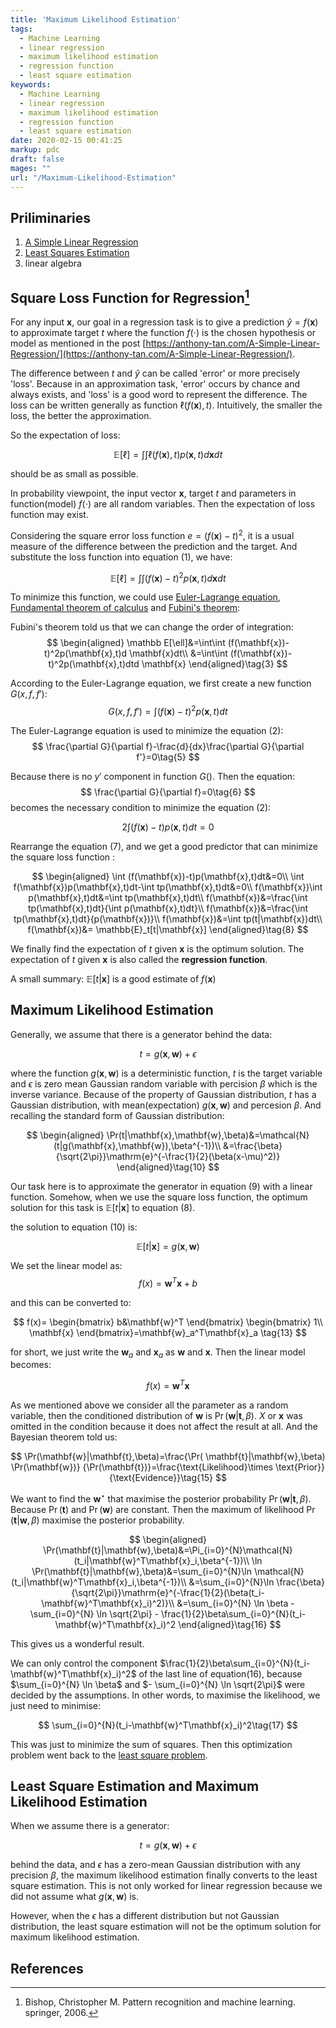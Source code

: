 ```yaml
---
title: 'Maximum Likelihood Estimation'
tags:
  - Machine Learning
  - linear regression
  - maximum likelihood estimation
  - regression function
  - least square estimation
keywords:
  - Machine Learning
  - linear regression
  - maximum likelihood estimation
  - regression function
  - least square estimation
date: 2020-02-15 00:41:25
markup: pdc
draft: false
mages: ""
url: "/Maximum-Likelihood-Estimation"
---
```

## Priliminaries
1. [A Simple Linear Regression](https://anthony-tan.com/A-Simple-Linear-Regression/)
2. [Least Squares Estimation](https://anthony-tan.com/Least-Squares-Estimation/)
3. linear algebra

## Square Loss Function for Regression[^1]

For any input $\mathbf{x}$, our goal in a regression task is to give a prediction $\hat{y}=f(\mathbf{x})$ to approximate target $t$ where the function $f(\cdot)$ is the chosen hypothesis or model as mentioned in the post [https://anthony-tan.com/A-Simple-Linear-Regression/](https://anthony-tan.com/A-Simple-Linear-Regression/). 

The difference between $t$ and $\hat{y}$ can be called 'error' or more precisely 'loss'. Because in an approximation task, 'error' occurs by chance and always exists, and 'loss' is a good word to represent the difference. The loss can be written generally as function $\ell(f(\mathbf{x}),t)$. Intuitively, the smaller the loss, the better the approximation. 

So the expectation of loss:

$$
\mathbb E[\ell]=\int\int \ell(f(\mathbf{x}),t)p(\mathbf{x},t)d \mathbf{x}dt\tag{1}
$$

should be as small as possible.

In probability viewpoint, the input vector $\mathbf{x}$, target $t$ and parameters in function(model) $f(\cdot)$ are all random variables. Then the expectation of loss function may exist.

Considering the square error loss function $e=(f(\mathbf{x})-t)^2$, it is a usual measure of the difference between the prediction and the target. And substitute the loss function into equation (1), we have:

$$
\mathbb E[\ell]=\int\int (f(\mathbf{x})-t)^2p(\mathbf{x},t)d \mathbf{x}dt\tag{2}
$$

To minimize this function, we could use [Euler-Lagrange equation](https://en.wikipedia.org/wiki/Euler%E2%80%93Lagrange_equation), [Fundamental theorem of calculus](https://en.wikipedia.org/wiki/Fundamental_theorem_of_calculus) and [Fubini's theorem](https://en.wikipedia.org/wiki/Fubini%27s_theorem):


Fubini's theorem told us that we can change the order of integration:
$$
\begin{aligned}
\mathbb E[\ell]&=\int\int (f(\mathbf{x})-t)^2p(\mathbf{x},t)d \mathbf{x}dt\\
&=\int\int (f(\mathbf{x})-t)^2p(\mathbf{x},t)dtd \mathbf{x}
\end{aligned}\tag{3}
$$


According to the Euler-Lagrange equation, we first create a new function $G(x,f,f')$:
$$
G(x,f,f')= \int (f(\mathbf{x})-t)^2p(\mathbf{x},t)dt\tag{4}
$$


The Euler-Lagrange equation is used to minimize the equation (2):
$$
\frac{\partial G}{\partial f}-\frac{d}{dx}\frac{\partial G}{\partial f'}=0\tag{5}
$$


Because there is no $y'$ component in function $G()$. Then the equation:
$$
\frac{\partial G}{\partial f}=0\tag{6}
$$ 
becomes the necessary condition to minimize the equation (2):

$$
2\int (f(\mathbf{x})-t)p(\mathbf{x},t)dt=0 \tag{7}
$$

Rearrange the equation (7), and we get a good predictor that can minimize the square loss function :

$$
\begin{aligned}
  \int (f(\mathbf{x})-t)p(\mathbf{x},t)dt&=0\\
  \int f(\mathbf{x})p(\mathbf{x},t)dt-\int tp(\mathbf{x},t)dt&=0\\
  f(\mathbf{x})\int p(\mathbf{x},t)dt&=\int tp(\mathbf{x},t)dt\\
  f(\mathbf{x})&=\frac{\int tp(\mathbf{x},t)dt}{\int p(\mathbf{x},t)dt}\\
  f(\mathbf{x})&=\frac{\int tp(\mathbf{x},t)dt}{p(\mathbf{x})}\\
  f(\mathbf{x})&=\int tp(t|\mathbf{x})dt\\
  f(\mathbf{x})&= \mathbb{E}_t[t|\mathbf{x}]
\end{aligned}\tag{8}
$$

We finally find the expectation of $t$ given $\mathbf{x}$ is the optimum solution. The expectation of $t$ given $\mathbf{x}$ is also called the **regression function**.

A small summary: $\mathbb{E}[t| \mathbf{x}]$ is a good estimate of $f(\mathbf{x})$


## Maximum Likelihood Estimation

Generally, we assume that there is a generator behind the data:

$$
t=g(\mathbf{x},\mathbf{w})+\epsilon\tag{9}
$$

where the function $g(\mathbf{x},\mathbf{w})$ is a deterministic function, $t$ is the target variable and $\epsilon$ is zero mean Gaussian random variable with percision $\beta$ which is the inverse variance. Because of the property of Gaussian distribution, $t$ has a Gaussian distribution, with mean(expectation) $g(\mathbf{x},\mathbf{w})$ and percesion $\beta$. And recalling the standard form of Gaussian distribution:

$$
\begin{aligned}
\Pr(t|\mathbf{x},\mathbf{w},\beta)&=\mathcal{N}(t|g(\mathbf{x},\mathbf{w}),\beta^{-1})\\
&=\frac{\beta}{\sqrt{2\pi}}\mathrm{e}^{-\frac{1}{2}(\beta(x-\mu)^2)}
\end{aligned}\tag{10}
$$

Our task here is to approximate the generator in equation (9) with a linear function. Somehow, when we use the square loss function, the optimum solution for this task is $\mathbb{E}[t|\mathbf{x}]$ to equation (8). 

the solution to equation (10) is: 

$$
\mathbb{E}[t|\mathbf{x}]=g(\mathbf{x},\mathbf{w})\tag{11}
$$

We set the linear model as:
$$
f(x)=\mathbf{w}^T\mathbf{x}+b\tag{12}
$$

and this can be converted to:

$$
f(x)=
\begin{bmatrix}
b&\mathbf{w}^T
\end{bmatrix}
\begin{bmatrix}
1\\
\mathbf{x}
\end{bmatrix}=\mathbf{w}_a^T\mathbf{x}_a
\tag{13}
$$

for short, we just write the $\mathbf{w}_a$ and $\mathbf{x}_a$ as $\mathbf{w}$ and $\mathbf{x}$. Then the linear model becomes:

$$
f(x)=\mathbf{w}^T\mathbf{x}\tag{14}
$$

As we mentioned above we consider all the parameter as a random variable, then the conditioned distribution of $\mathbf{w}$ is $\Pr(\mathbf{w}|\mathbf{t},\beta)$. $X$ or $\mathbf{x}$ was omitted in the condition because it does not affect the result at all. And the Bayesian theorem told us:

$$
\Pr(\mathbf{w}|\mathbf{t},\beta)=\frac{\Pr(
  \mathbf{t}|\mathbf{w},\beta)
  \Pr(\mathbf{w})}
  {\Pr(\mathbf{t})}=\frac{\text{Likelihood}\times \text{Prior}}{\text{Evidence}}\tag{15}
$$

We want to find the $\mathbf{w}^{\star}$ that maximise the posterior probability $\Pr(\mathbf{w}|\mathbf{t},\beta)$. Because $\Pr(\mathbf{t})$ and  $\Pr(\mathbf{w})$ are constant. Then the maximum of likelihood $\Pr(\mathbf{t}|\mathbf{w},\beta)$ maximise the posterior probability. 

$$
\begin{aligned}
\Pr(\mathbf{t}|\mathbf{w},\beta)&=\Pi_{i=0}^{N}\mathcal{N}(t_i|\mathbf{w}^T\mathbf{x}_i,\beta^{-1})\\
\ln \Pr(\mathbf{t}|\mathbf{w},\beta)&=\sum_{i=0}^{N}\ln \mathcal{N}(t_i|\mathbf{w}^T\mathbf{x}_i,\beta^{-1})\\
&=\sum_{i=0}^{N}\ln \frac{\beta}{\sqrt{2\pi}}\mathrm{e}^{-\frac{1}{2}(\beta(t_i-\mathbf{w}^T\mathbf{x}_i)^2)}\\
&=\sum_{i=0}^{N} \ln \beta - \sum_{i=0}^{N} \ln \sqrt{2\pi} - \frac{1}{2}\beta\sum_{i=0}^{N}(t_i-\mathbf{w}^T\mathbf{x}_i)^2
\end{aligned}\tag{16}
$$

This gives us a wonderful result. 

We can only control the component $\frac{1}{2}\beta\sum_{i=0}^{N}(t_i-\mathbf{w}^T\mathbf{x}_i)^2$ of the last line of equation(16), because $\sum_{i=0}^{N} \ln \beta$ and $- \sum_{i=0}^{N} \ln \sqrt{2\pi}$ were decided by the assumptions. In other words, to maximise the likelihood, we just need to minimise:

$$
\sum_{i=0}^{N}(t_i-\mathbf{w}^T\mathbf{x}_i)^2\tag{17}
$$

This was just to minimize the sum of squares. Then this optimization problem went back to the [least square problem](https://anthony-tan.com/Least-Squares-Estimation/).


## Least Square Estimation and Maximum Likelihood Estimation

When we assume there is a generator:

$$
t=g(\mathbf{x},\mathbf{w})+\epsilon\tag{18}
$$

behind the data, and $\epsilon$ has a zero-mean Gaussian distribution with any precision $\beta$, the maximum likelihood estimation finally converts to the least square estimation. This is not only worked for linear regression because we did not assume what $g(\mathbf{x},\mathbf{w})$ is.

However, when the $\epsilon$ has a different distribution but not Gaussian distribution, the least square estimation will not be the optimum solution for maximum likelihood estimation.

## References
[^1]: Bishop, Christopher M. Pattern recognition and machine learning. springer, 2006.